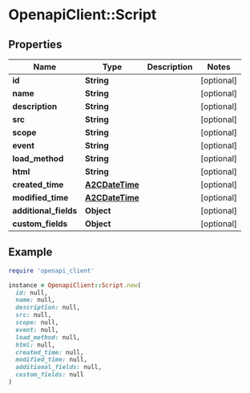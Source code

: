 # OpenapiClient::Script

## Properties

| Name | Type | Description | Notes |
| ---- | ---- | ----------- | ----- |
| **id** | **String** |  | [optional] |
| **name** | **String** |  | [optional] |
| **description** | **String** |  | [optional] |
| **src** | **String** |  | [optional] |
| **scope** | **String** |  | [optional] |
| **event** | **String** |  | [optional] |
| **load_method** | **String** |  | [optional] |
| **html** | **String** |  | [optional] |
| **created_time** | [**A2CDateTime**](A2CDateTime.md) |  | [optional] |
| **modified_time** | [**A2CDateTime**](A2CDateTime.md) |  | [optional] |
| **additional_fields** | **Object** |  | [optional] |
| **custom_fields** | **Object** |  | [optional] |

## Example

```ruby
require 'openapi_client'

instance = OpenapiClient::Script.new(
  id: null,
  name: null,
  description: null,
  src: null,
  scope: null,
  event: null,
  load_method: null,
  html: null,
  created_time: null,
  modified_time: null,
  additional_fields: null,
  custom_fields: null
)
```

